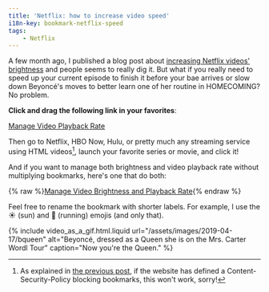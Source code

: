 ```yaml
---
title: 'Netflix: how to increase video speed'
i18n-key: bookmark-netflix-speed
tags:
    - Netflix
---
```


A few month ago, I published a blog post about
[increasing Netflix videos' brightness](/2018/08/bookmark-netflix-brightness/)
and people seems to really dig it. But what if you really need to speed up your
current episode to finish it before your bae arrives or slow down Beyoncé's
moves to better learn one of her routine in HOMECOMING? No problem.

<!-- more -->

**Click and drag the following link in your favorites**:

<!-- nomicrotypo --><a href="javascript:(function(){var b=Number(prompt('Video playback rate?','1'))%7C%7C1;Array.from(document.getElementsByTagName('video')).forEach(function(a){a.playbackRate=b;a.play()})})();" title="Manage Video Playback Rate">Manage Video Playback Rate</a><!-- endnomicrotypo -->

Then go to Netflix, HBO Now, Hulu, or pretty much any streaming service using
HTML videos[^1], launch your favorite series or movie, and click it!

[^1]:

    As explained in [the previous post](/2018/08/bookmark-netflix-brightness/),
    if the website has defined a Content-Security-Policy blocking bookmarks,
    this won't work, sorry!

And if you want to manage both brightness and video playback rate without
multiplying bookmarks, here's one that do both:

<!-- nomicrotypo -->{% raw %}<a href="javascript:(function(){var c=Number(prompt('Video playback rate?','1'))%7C%7C1,a=prompt('Video brightness?','100%');a=/^\d+(\.\d+)?%$/.test(a)?a:'100%';Array.from(document.getElementsByTagName('video')).forEach(function(b){b.playbackRate=c;b.play();b.setAttribute('style',b.getAttribute('style')+'filter: brightness('+a+');')})})();" title="Manage Video Brightness and Playback Rate">Manage Video Brightness and Playback Rate</a>{% endraw %}<!-- endnomicrotypo -->

Feel free to rename the bookmark with shorter labels. For example, I use the ☀️
(sun) and 🏃‍ (running) emojis (and only that).

{% include video_as_a_gif.html.liquid
url="/assets/images/2019-04-17/bqueen"
alt="Beyoncé, dressed as a Queen she is on the Mrs. Carter Wordl Tour"
caption="Now you're the Queen."
%}
